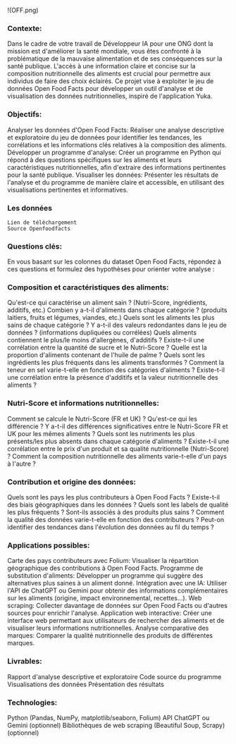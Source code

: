 !(OFF.png)

### Contexte:

Dans le cadre de votre travail de Développeur IA pour une ONG dont la mission est d'améliorer la santé mondiale, vous êtes confronté à la problématique de la mauvaise alimentation et de ses conséquences sur la santé publique. L'accès à une information claire et concise sur la composition nutritionnelle des aliments est crucial pour permettre aux individus de faire des choix éclairés. Ce projet vise à exploiter le jeu de données Open Food Facts pour développer un outil d'analyse et de visualisation des données nutritionnelles, inspiré de l'application Yuka.

### Objectifs:

Analyser les données d'Open Food Facts: Réaliser une analyse descriptive et exploratoire du jeu de données pour identifier les tendances, les corrélations et les informations clés relatives à la composition des aliments.
Développer un programme d'analyse: Créer un programme en Python qui répond à des questions spécifiques sur les aliments et leurs caractéristiques nutritionnelles, afin d'extraire des informations pertinentes pour la santé publique.
Visualiser les données: Présenter les résultats de l'analyse et du programme de manière claire et accessible, en utilisant des visualisations pertinentes et informatives.

### Les données

    Lien de téléchargement
    Source Openfoodfacts

### Questions clés:

En vous basant sur les colonnes du dataset Open Food Facts, répondez à ces questions et formulez des hypothèses pour orienter votre analyse :

### Composition et caractéristiques des aliments:

Qu'est-ce qui caractérise un aliment sain ? (Nutri-Score, ingrédients, additifs, etc.)
Combien y a-t-il d'aliments dans chaque catégorie ? (produits laitiers, fruits et légumes, viandes, etc.)
Quels sont les aliments les plus sains de chaque catégorie ?
Y a-t-il des valeurs redondantes dans le jeu de données ? (informations dupliquées ou corrélées)
Quels aliments contiennent le plus/le moins d'allergènes, d'additifs ?
Existe-t-il une corrélation entre la quantité de sucre et le Nutri-Score ?
Quelle est la proportion d'aliments contenant de l'huile de palme ?
Quels sont les ingrédients les plus fréquents dans les aliments transformés ?
Comment la teneur en sel varie-t-elle en fonction des catégories d'aliments ?
Existe-t-il une corrélation entre la présence d'additifs et la valeur nutritionnelle des aliments ?

### Nutri-Score et informations nutritionnelles:

Comment se calcule le Nutri-Score (FR et UK) ? Qu'est-ce qui les différencie ?
Y a-t-il des différences significatives entre le Nutri-Score FR et UK pour les mêmes aliments ?
Quels sont les nutriments les plus présents/les plus absents dans chaque catégorie d'aliments ?
Existe-t-il une corrélation entre le prix d'un produit et sa qualité nutritionnelle (Nutri-Score) ?
Comment la composition nutritionnelle des aliments varie-t-elle d'un pays à l'autre ?

### Contribution et origine des données:

Quels sont les pays les plus contributeurs à Open Food Facts ?
Existe-t-il des biais géographiques dans les données ?
Quels sont les labels de qualité les plus fréquents ? Sont-ils associés à des produits plus sains ?
Comment la qualité des données varie-t-elle en fonction des contributeurs ?
Peut-on identifier des tendances dans l'évolution des données au fil du temps ?

### Applications possibles:

Carte des pays contributeurs avec Folium: Visualiser la répartition géographique des contributions à Open Food Facts.
Programme de substitution d'aliments: Développer un programme qui suggère des alternatives plus saines à un aliment donné.
Intégration avec une IA: Utiliser l'API de ChatGPT ou Gemini pour obtenir des informations complémentaires sur les aliments (origine, impact environnemental, recettes...).
Web scraping: Collecter davantage de données sur Open Food Facts ou d'autres sources pour enrichir l'analyse.
Application web interactive: Créer une interface web permettant aux utilisateurs de rechercher des aliments et de visualiser leurs informations nutritionnelles.
Analyse comparative des marques: Comparer la qualité nutritionnelle des produits de différentes marques.

### Livrables:

Rapport d'analyse descriptive et exploratoire
Code source du programme
Visualisations des données
Présentation des résultats

### Technologies:

Python (Pandas, NumPy, matplotlib/seaborn, Folium)
API ChatGPT ou Gemini (optionnel)
Bibliothèques de web scraping (Beautiful Soup, Scrapy) (optionnel)

